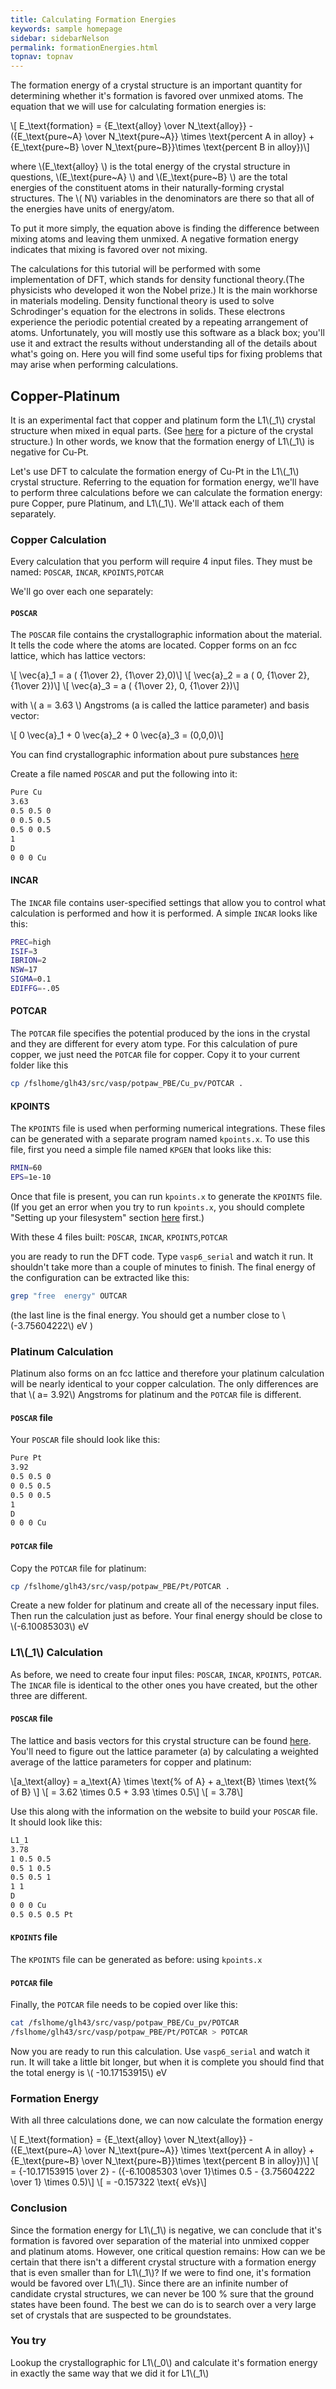 ```yaml
---
title: Calculating Formation Energies
keywords: sample homepage
sidebar: sidebarNelson
permalink: formationEnergies.html
topnav: topnav
---
```


<script type="text/javascript"
        src="https://cdnjs.cloudflare.com/ajax/libs/mathjax/2.7.0/MathJax.js?config=TeX-AMS_CHTML"></script>

The formation energy of a crystal structure is an important quantity
for determining whether it's formation is favored over unmixed atoms.
The equation that we will use for calculating formation energies is:

\\[ E_\text{formation} = {E_\text{alloy} \over N_\text{alloy}} - ({E_\text{pure~A} \over N_\text{pure~A}} \times \text{percent A in alloy} + {E_\text{pure~B} \over N_\text{pure~B}}\times \text{percent B in alloy})\\]

where \\(E_\text{alloy} \\) is the total energy of the crystal
structure in questions, \\(E_\text{pure~A} \\) and \\(E_\text{pure~B}
\\) are the total energies of the constituent atoms in their
naturally-forming crystal structures.  The \\( N\\) variables in the
denominators are there so that all of the energies have units of
energy/atom.

To put it more simply, the equation above is finding the difference
between mixing atoms and leaving them unmixed.  A negative formation
energy indicates that mixing is favored over not mixing.  

The calculations for this tutorial will be performed with some
implementation of DFT, which stands for density functional theory.(The
physicists who developed it won the Nobel prize.) It is the main workhorse in
materials modeling.  Density functional theory is used to solve
Schrodinger's equation for the electrons in solids.  These electrons
experience the periodic potential created by a repeating arrangement
of atoms.  Unfortunately, you will mostly use this software as a black
box; you'll use it and extract the results without understanding all
of the details about what's going on.  Here you will find some useful
tips for fixing problems that may arise when performing calculations.


## Copper-Platinum

It is an experimental fact that copper and platinum form the L1\\(_1\\) crystal structure when mixed in
equal parts.  (See [here][l11] for a
picture of the crystal structure.) In other words, we know that the
formation energy of L1\\(_1\\) is negative for Cu-Pt.  


Let's use DFT to calculate the formation energy of Cu-Pt in the L1\\(_1\\)
crystal structure.  Referring to the equation for formation energy,
we'll have to perform three calculations before we can calculate the
formation energy:  pure Copper, pure Platinum, and L1\\(_1\\).  We'll
attack each of them separately.

### Copper Calculation
Every calculation that you perform will require 4 input files. They
must be named: ```POSCAR```, ```INCAR```, ```KPOINTS```,```POTCAR```

We'll go over each one separately:

#### ```POSCAR```

The ```POSCAR``` file contains the crystallographic information about
the material.  It tells the code where the atoms are located.
Copper forms on an fcc lattice, which has lattice vectors:

\\[ \vec{a}_1 = a ( {1\over 2}, {1\over 2},0)\\]
\\[ \vec{a}_2 = a ( 0, {1\over 2}, {1\over 2})\\]
\\[ \vec{a}_3 = a ( {1\over 2}, 0, {1\over 2})\\]

with \\( a = 3.63 \\) Angstroms (a is called the lattice parameter) and basis vector:

\\[ 0 \vec{a}_1 + 0 \vec{a}_2 + 0 \vec{a}_3 = (0,0,0)\\]

You can find crystallographic information about pure substances
[here][periodicTable]

Create a file named ```POSCAR``` and put the following into it:
```bash
Pure Cu	
3.63
0.5 0.5	0
0 0.5 0.5
0.5 0 0.5
1
D
0 0 0 Cu
```


#### INCAR
The ```INCAR``` file contains user-specified settings that allow you
to control what calculation is performed and how it is performed.  A
simple ```INCAR``` looks like this:

```bash
PREC=high
ISIF=3
IBRION=2
NSW=17
SIGMA=0.1
EDIFFG=-.05
```

#### POTCAR
The ```POTCAR``` file specifies the potential produced by the ions in
the crystal and they are different for every atom type.  For this
calculation of pure copper, we just need the ```POTCAR``` file for
copper.  Copy it to your current folder like this

```bash
cp /fslhome/glh43/src/vasp/potpaw_PBE/Cu_pv/POTCAR .
```

#### KPOINTS
The ```KPOINTS``` file is used when performing numerical
integrations.  These files can be generated with a separate program
named ```kpoints.x```.  To use this file, first you need a simple file named
```KPGEN``` that looks like this:

```bash
RMIN=60
EPS=1e-10
```

Once that file is present, you can run ```kpoints.x``` to generate the
```KPOINTS``` file. (If you get an error when you try to run
```kpoints.x```, you should complete
"Setting up your filesystem" section [here](gettingStarted.html) first.)


With these 4 files built: ```POSCAR```, ```INCAR```, ```KPOINTS```,```POTCAR```

you are ready to run the DFT code.  Type ```vasp6_serial``` and watch
it run.  It shouldn't take more than a couple of minutes to finish.
The final energy of the configuration can be extracted like this:

```bash
grep "free  energy" OUTCAR
```
(the last line is the final energy.  You should get a number close to
\\(-3.75604222\\) eV )

### Platinum Calculation
Platinum also forms on an fcc lattice and therefore your platinum
calculation will be nearly identical to your copper calculation.  The
only differences are that \\( a= 3.92\\) Angstroms for platinum and the
```POTCAR``` file is different.

#### ```POSCAR``` file
Your ```POSCAR``` file should look like this:

```bash
Pure Pt
3.92
0.5 0.5	0
0 0.5 0.5
0.5 0 0.5
1
D
0 0 0 Cu
```


#### ```POTCAR``` file

Copy the ```POTCAR``` file for platinum:

```bash
cp /fslhome/glh43/src/vasp/potpaw_PBE/Pt/POTCAR .
```

 Create a new folder for platinum and create all of the necessary
input files.  Then run the calculation just as before. Your final
energy should be close to \\(-6.10085303\\) eV
  
### L1\\(_1\\) Calculation
As before, we need to create four input files: ```POSCAR```, ```INCAR```, ```KPOINTS```,
```POTCAR```.  The ```INCAR``` file is identical to the other ones you
have created, but the other three are different.


#### ```POSCAR``` file

The lattice and
basis vectors for this crystal structure can be found
[here][l11]. You'll need to figure out the lattice parameter (a) by
calculating a weighted average of the lattice parameters for copper and
platinum:

\\[a_\text{alloy} = a_\text{A} \times \text{\% of A} + a_\text{B} \times \text{\% of B} \\]
\\[ = 3.62 \times 0.5 + 3.93 \times 0.5\\]
\\[ = 3.78\\]

Use this along with the information on the website to build your
```POSCAR``` file.  It should look like this:

```bash
L1_1
3.78
1 0.5 0.5
0.5 1 0.5
0.5 0.5 1
1 1
D
0 0 0 Cu
0.5 0.5 0.5 Pt
```


#### ```KPOINTS``` file

The ```KPOINTS``` file can be generated as before: using ```kpoints.x```

#### ```POTCAR``` file

Finally, the ```POTCAR``` file needs to be copied over like this:

``` bash
cat /fslhome/glh43/src/vasp/potpaw_PBE/Cu_pv/POTCAR
/fslhome/glh43/src/vasp/potpaw_PBE/Pt/POTCAR > POTCAR
```

Now you are ready to run this calculation.  Use ```vasp6_serial``` and
watch it run.  It will take a little bit longer, but when it is complete you should find that the total
energy is \\( -10.17153915\\) eV
### Formation Energy

With all three calculations done, we can now calculate the formation energy

\\[ E_\text{formation} = {E_\text{alloy} \over N_\text{alloy}} - ({E_\text{pure~A} \over N_\text{pure~A}} \times \text{percent A in alloy} + {E_\text{pure~B} \over N_\text{pure~B}}\times \text{percent B in alloy})\\]
\\[ = {-10.17153915 \over 2} - ({-6.10085303 \over 1}\times 0.5 - {3.75604222 \over 1} \times 0.5)\\]
\\[ = -0.157322 \text{ eVs}\\]


### Conclusion
Since the formation energy for L1\\(_1\\) is negative, we can conclude
that it's formation is favored over separation of the material into
unmixed copper and platinum atoms.  However, one critical question
remains:  How can we be certain that there isn't a different crystal
structure with a formation energy that is even smaller than for
L1\\(_1\\)?  If we were to find one, it's formation would be favored
over L1\\(_1\\).   Since there are an infinite number of candidate
crystal structures, we can never be 100 % sure that the ground states
have been found.  The best we can do is to search over a very large
set of crystals that are suspected to be groundstates.

### You try

Lookup the crystallographic for L1\\(_0\\) and calculate it's
formation energy in exactly the same way that we did it for L1\\(_1\\)

[l11]:https://homepage.univie.ac.at/michael.leitner/lattice/struk/l1_1.html
[periodicTable]:https://periodictable.com/Properties/A/CrystalStructure.html
